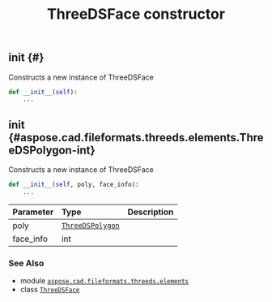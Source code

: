 ﻿---
title: ThreeDSFace constructor
second_title: Aspose.CAD for Python via .NET API References
description: 
type: docs
weight: 10
url: /aspose.cad.fileformats.threeds.elements/threedsface/__init__/
is_root: false
---

## __init__ {#}

Constructs a new instance of ThreeDSFace



```python
def __init__(self):
    ...
```




## __init__ {#aspose.cad.fileformats.threeds.elements.ThreeDSPolygon-int}

Constructs a new instance of ThreeDSFace



```python
def __init__(self, poly, face_info):
    ...
```


| Parameter | Type | Description |
| :- | :- | :- |
| poly | [`ThreeDSPolygon`](/cad/python-net/aspose.cad.fileformats.threeds.elements/threedspolygon) |  |
| face_info | int |  |



### See Also
* module [`aspose.cad.fileformats.threeds.elements`](../../)
* class [`ThreeDSFace`](/cad/python-net/aspose.cad.fileformats.threeds.elements/threedsface)
